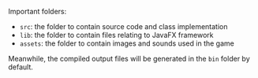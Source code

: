 Important folders:

- `src`: the folder to contain source code and class implementation
- `lib`: the folder to contain files relating to JavaFX framework
- `assets`: the folder to contain images and sounds used in the game

Meanwhile, the compiled output files will be generated in the `bin` folder by default.

